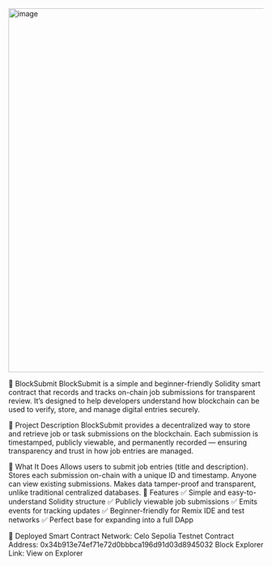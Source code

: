 <img width="1280" height="719" alt="image" src="https://github.com/user-attachments/assets/65f5240e-f14e-49a3-a9c5-91e6877e15dd" />



🚀 BlockSubmit
BlockSubmit is a simple and beginner-friendly Solidity smart contract that records and tracks on-chain job submissions for transparent review.
It’s designed to help developers understand how blockchain can be used to verify, store, and manage digital entries securely.

🧠 Project Description
BlockSubmit provides a decentralized way to store and retrieve job or task submissions on the blockchain.
Each submission is timestamped, publicly viewable, and permanently recorded — ensuring transparency and trust in how job entries are managed.

💼 What It Does
Allows users to submit job entries (title and description).
Stores each submission on-chain with a unique ID and timestamp.
Anyone can view existing submissions.
Makes data tamper-proof and transparent, unlike traditional centralized databases.
🌟 Features
✅ Simple and easy-to-understand Solidity structure
✅ Publicly viewable job submissions
✅ Emits events for tracking updates
✅ Beginner-friendly for Remix IDE and test networks
✅ Perfect base for expanding into a full DApp

🔗 Deployed Smart Contract
Network: Celo Sepolia Testnet
Contract Address: 0x34b913e74ef71e72d0bbbca196d91d03d8945032 
Block Explorer Link: View on Explorer

